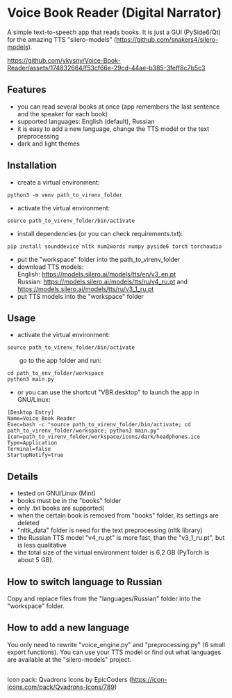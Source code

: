 # Voice Book Reader (Digital Narrator)
A simple text-to-speech app that reads books.
It is just a GUI (PySide6/Qt) for the amazing TTS "silero-models" (https://github.com/snakers4/silero-models).


https://github.com/ykysny/Voice-Book-Reader/assets/174832664/f53cf66e-29cd-44ae-b385-3feff8c7b5c3


## Features
- you can read several books at onсe (app remembers the last sentence and the speaker for each book)
- supported languages: English (default), Russian
- it is easy to add a new language, change the TTS model or the text preprocessing
- dark and light themes

## Installation
- create a virtual environment:
```
python3 -m venv path_to_virenv_folder
```
- activate the virtual environment:
```
source path_to_virenv_folder/bin/activate
```
- install dependencies (or you can check requirements.txt):
```
pip install sounddevice nltk num2words numpy pyside6 torch torchaudio
```
- put the "workspace" folder into the path_to_virenv_folder
- download TTS models:  
English: https://models.silero.ai/models/tts/en/v3_en.pt  
Russian: https://models.silero.ai/models/tts/ru/v4_ru.pt and https://models.silero.ai/models/tts/ru/v3_1_ru.pt
- put TTS models into the "workspace" folder

## Usage
- activate the virtual environment:
```
source path_to_virenv_folder/bin/activate
```
  go to the app folder and run:
```
cd path_to_env_folder/workspace
python3 main.py
```
- or you can use the shortcut "VBR.desktop" to launch the app in GNU/Linux:
```
[Desktop Entry]
Name=Voice Book Reader
Exec=bash -c "source path_to_virenv_folder/bin/activate; cd path_to_virenv_folder/workspace; python3 main.py"
Icon=path_to_virenv_folder/workspace/icons/dark/headphones.ico
Type=Application
Terminal=false
StartupNotify=true
```
## Details
- tested on GNU/Linux (Mint)
- books must be in the "books" folder
- only .txt books are supported(
- when the certain book is removed from "books" folder, its settings are deleted
- "nltk_data" folder is need for the text preprocessing (nltk library)
- the Russian TTS model "v4_ru.pt" is more fast, than the "v3_1_ru.pt", but is less qualitative
- the total size of the virtual environment folder is 6,2 GB (PyTorch is about 5 GB).

## How to switch language to Russian
Copy and replace files from the "languages/Russian" folder into the "workspace" folder.

## How to add a new language
You only need to rewrite "voice_engine.py" and "preprocessing.py" (6 small export functions).
You can use your TTS model or find out what languages are available at the "silero-models" project.

##
Icon pack: Qvadrons Icons by EpicCoders (https://icon-icons.com/pack/Qvadrons-Icons/789)
